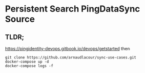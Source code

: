 # Persistent Search PingDataSync Source

## TLDR;
https://pingidentity-devops.gitbook.io/devops/getstarted
then
```
git clone https://github.com/arnaudlacour/sync-use-cases.git
docker-compose up -d
docker-compose logs -f
```

